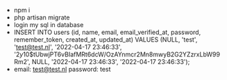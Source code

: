- npm i
- php artisan migrate
- login my sql in database
- INSERT INTO users (id, name, email, email_verified_at, password, remember_token, created_at, updated_at) VALUES (NULL, 'test', 'test@test.nl', '2022-04-17 23:46:33', '$2y$10$tUbwjPT6vBIafMRt6dcW/OzAYnmcr2Mn8mwyB2G2YZzrxLbW99Rm2', NULL, '2022-04-17 23:46:33', '2022-04-17 23:46:33');
- email: test@test.nl password: test